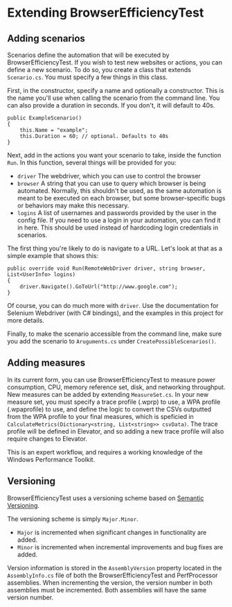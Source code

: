 # Extending BrowserEfficiencyTest

## Adding scenarios

Scenarios define the automation that will be executed by BrowserEfficiencyTest. If you wish to test new websites or actions, you can define a new scenario. To do so, you create a class that extends `Scenario.cs`. You must specify a few things in this class.

First, in the constructor, specify a name and optionally a constructor. This is the name you'll use when calling the scenario from the command line. You can also provide a duration in seconds. If you don't, it will default to 40s.

```
public ExampleScenario()
{
    this.Name = "example";
    this.Duration = 60; // optional. Defaults to 40s
}
```

Next, add in the actions you want your scenario to take, inside the function `Run`.  In this function, several things will be provided for you:

* `driver` The webdriver, which you can use to control the browser
* `browser` A string that you can use to query which browser is being automated. Normally, this shouldn't be used, as the same automation is meant to be executed on each browser, but some browser-specific bugs or behaviors may make this necessary.
* `logins` A list of usernames and passwords provided by the user in the config file. If you need to use a login in your automation, you can find it in here. This should be used instead of hardcoding login credentials in scenarios.

The first thing you're likely to do is navigate to a URL. Let's look at that as a simple example that shows this:

```
public override void Run(RemoteWebDriver driver, string browser, List<UserInfo> logins)
{
    driver.Navigate().GoToUrl("http://www.google.com");
}
```

Of course, you can do much more with `driver`. Use the documentation for Selenium Webdriver (with C# bindings), and the examples in this project for more details.

Finally, to make the scenario accessible from the command line, make sure you add the scenario to `Aruguments.cs` under `CreatePossibleScenarios()`.

## Adding measures

In its current form, you can use BrowserEfficiencyTest to measure power consumption, CPU, memory reference set, disk, and networking throughput. New measures can be added by extending `MeasureSet.cs`. In your new measure set, you must specify a trace profile (.wprp) to use, a WPA profile (.wpaprofile) to use, and define the logic to convert the CSVs outputted from the WPA profile to your final measures, which is speficied in `CalculateMetrics(Dictionary<string, List<string>> csvData)`. The trace profile will be defined in Elevator, and so adding a new trace profile will also require changes to Elevator.

This is an expert workflow, and requires a working knowledge of the Windows Performance Toolkit.

## Versioning

BrowserEfficiencyTest uses a versioning scheme based on [Semantic Versioning](http://semver.org/).

The versioning scheme is simply `Major.Minor`.
* `Major` is incremented when significant changes in functionality are added.
* `Minor` is incremented when incremental improvements and bug fixes are added.

Version information is stored in the `AssemblyVersion` property located in the `AssemblyInfo.cs` file of both the BrowserEfficiencyTest and PerfProcessor assemblies. When incrementing the version, the version number in both assemblies must be incremented. Both assemblies will have the same version number.
